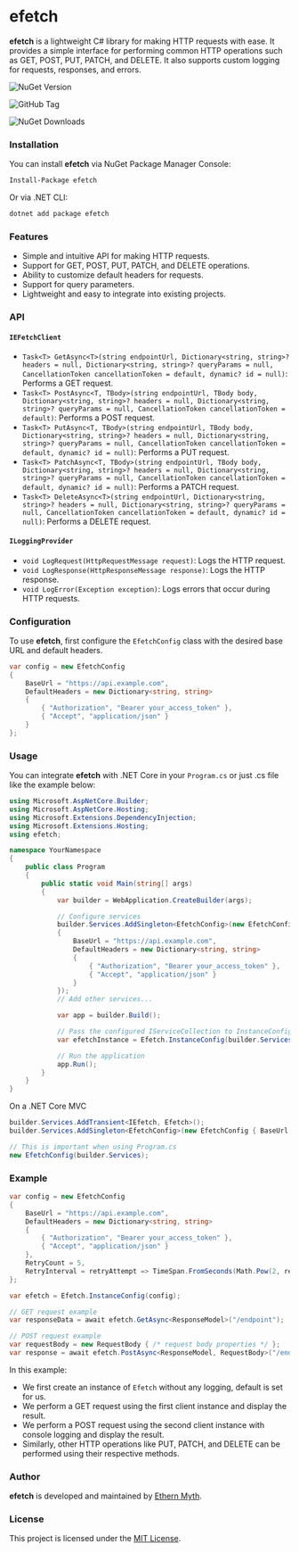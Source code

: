 # efetch

**efetch** is a lightweight C# library for making HTTP requests with ease. It provides a simple interface for performing common HTTP operations such as GET, POST, PUT, PATCH, and DELETE. It also supports custom logging for requests, responses, and errors.

![NuGet Version](https://img.shields.io/nuget/v/efetch)

![GitHub Tag](https://img.shields.io/github/v/tag/ethern-myth/efetch)

![NuGet Downloads](https://img.shields.io/nuget/dt/efetch)

### Installation

You can install **efetch** via NuGet Package Manager Console:

```bash
Install-Package efetch
```

Or via .NET CLI:

```bash
dotnet add package efetch
```

### Features

- Simple and intuitive API for making HTTP requests.
- Support for GET, POST, PUT, PATCH, and DELETE operations.
- Ability to customize default headers for requests.
- Support for query parameters.
- Lightweight and easy to integrate into existing projects.

### API

#### `IEFetchClient`

- `Task<T> GetAsync<T>(string endpointUrl, Dictionary<string, string>? headers = null, Dictionary<string, string>? queryParams = null, CancellationToken cancellationToken = default, dynamic? id = null)`: Performs a GET request.
- `Task<T> PostAsync<T, TBody>(string endpointUrl, TBody body, Dictionary<string, string>? headers = null, Dictionary<string, string>? queryParams = null, CancellationToken cancellationToken = default)`: Performs a POST request.
- `Task<T> PutAsync<T, TBody>(string endpointUrl, TBody body, Dictionary<string, string>? headers = null, Dictionary<string, string>? queryParams = null, CancellationToken cancellationToken = default, dynamic? id = null)`: Performs a PUT request.
- `Task<T> PatchAsync<T, TBody>(string endpointUrl, TBody body, Dictionary<string, string>? headers = null, Dictionary<string, string>? queryParams = null, CancellationToken cancellationToken = default, dynamic? id = null)`: Performs a PATCH request.
- `Task<T> DeleteAsync<T>(string endpointUrl, Dictionary<string, string>? headers = null, Dictionary<string, string>? queryParams = null, CancellationToken cancellationToken = default, dynamic? id = null)`: Performs a DELETE request.

#### `ILoggingProvider`

- `void LogRequest(HttpRequestMessage request)`: Logs the HTTP request.
- `void LogResponse(HttpResponseMessage response)`: Logs the HTTP response.
- `void LogError(Exception exception)`: Logs errors that occur during HTTP requests.

### Configuration

To use **efetch**, first configure the `EfetchConfig` class with the desired base URL and default headers.

```csharp
var config = new EfetchConfig
{
    BaseUrl = "https://api.example.com",
    DefaultHeaders = new Dictionary<string, string>
    {
        { "Authorization", "Bearer your_access_token" },
        { "Accept", "application/json" }
    }
};
```

### Usage

You can integrate **efetch** with .NET Core in your `Program.cs` or just .cs file like the example below:

```csharp
using Microsoft.AspNetCore.Builder;
using Microsoft.AspNetCore.Hosting;
using Microsoft.Extensions.DependencyInjection;
using Microsoft.Extensions.Hosting;
using efetch;

namespace YourNamespace
{
    public class Program
    {
        public static void Main(string[] args)
        {
            var builder = WebApplication.CreateBuilder(args);

            // Configure services
            builder.Services.AddSingleton<EfetchConfig>(new EfetchConfig
            {
                BaseUrl = "https://api.example.com",
                DefaultHeaders = new Dictionary<string, string>
                {
                    { "Authorization", "Bearer your_access_token" },
                    { "Accept", "application/json" }
                }
            });
            // Add other services...

            var app = builder.Build();

            // Pass the configured IServiceCollection to InstanceConfig method
            var efetchInstance = Efetch.InstanceConfig(builder.Services);

            // Run the application
            app.Run();
        }
    }
}
```

On a .NET Core MVC

```csharp
builder.Services.AddTransient<IEfetch, Efetch>();
builder.Services.AddSingleton<EfetchConfig>(new EfetchConfig { BaseUrl = "http://127.0.0.1" });

// This is important when using Program.cs
new EfetchConfig(builder.Services);
```

### Example

```csharp
var config = new EfetchConfig
{
    BaseUrl = "https://api.example.com",
    DefaultHeaders = new Dictionary<string, string>
    {
        { "Authorization", "Bearer your_access_token" },
        { "Accept", "application/json" }
    },
    RetryCount = 5,
    RetryInterval = retryAttempt => TimeSpan.FromSeconds(Math.Pow(2, retryAttempt))
};

var efetch = Efetch.InstanceConfig(config);

// GET request example
var responseData = await efetch.GetAsync<ResponseModel>("/endpoint");

// POST request example
var requestBody = new RequestBody { /* request body properties */ };
var response = await efetch.PostAsync<ResponseModel, RequestBody>("/endpoint", requestBody);
```

In this example:

- We first create an instance of `Efetch` without any logging, default is set for us.
- We perform a GET request using the first client instance and display the result.
- We perform a POST request using the second client instance with console logging and display the result.
- Similarly, other HTTP operations like PUT, PATCH, and DELETE can be performed using their respective methods.

### Author

**efetch** is developed and maintained by [Ethern Myth](https://github.com/Ethern-Myth).

### License

This project is licensed under the [MIT License](https://opensource.org/licenses/MIT).
